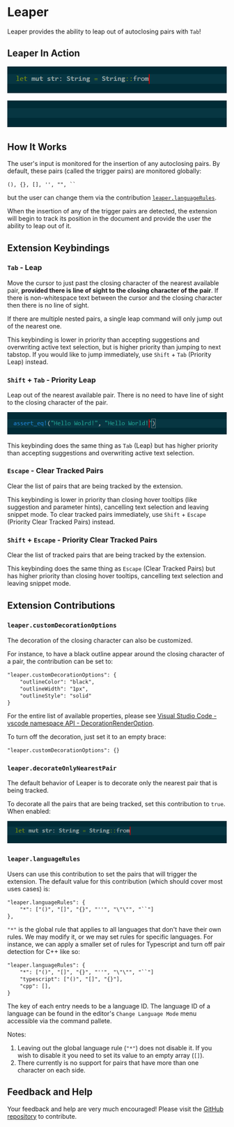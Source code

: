 # Leaper

Leaper provides the ability to leap out of autoclosing pairs with `Tab`!

## Leaper In Action

![Leaper In Action](images/leaper-in-action.gif)

![Leaper In Action 2](images/leaper-in-action-2.gif)

## How It Works

The user's input is monitored for the insertion of any autoclosing pairs. By default, these pairs (called the trigger pairs) are monitored globally:

    (), {}, [], '', "", ``

but the user can change them via the contribution [`leaper.languageRules`](#`leaper.languageRules`).

When the insertion of any of the trigger pairs are detected, the extension will begin to track its position in the document and provide the user the ability to leap out of it.

## Extension Keybindings

### `Tab` - Leap

Move the cursor to just past the closing character of the nearest available pair, **provided there is line of sight to the closing character of the pair**. If there is non-whitespace text between the cursor and the closing character then there is no line of sight.

If there are multiple nested pairs, a single leap command will only jump out of the nearest one.

This keybinding is lower in priority than accepting suggestions and overwriting active text selection, but is higher priority than jumping to next tabstop. If you would like to jump immediately, use `Shift` + `Tab` (Priority Leap) instead.

### `Shift` + `Tab` - Priority Leap

Leap out of the nearest available pair. There is no need to have line of sight to the closing character of the pair.

![Jump Past Text With Priority Leap](images/jump-past-text.gif) 

This keybinding does the same thing as `Tab` (Leap) but has higher priority than accepting suggestions and overwriting active text selection.

### `Escape` - Clear Tracked Pairs

Clear the list of pairs that are being tracked by the extension.

This keybinding is lower in priority than closing hover tooltips (like suggestion and parameter hints), cancelling text selection and leaving snippet mode. To clear tracked pairs immediately, use `Shift` + `Escape` (Priority Clear Tracked Pairs) instead.

### `Shift` + `Escape` - Priority Clear Tracked Pairs

Clear the list of tracked pairs that are being tracked by the extension.

This keybinding does the same thing as `Escape` (Clear Tracked Pairs) but has higher priority than closing hover tooltips, cancelling text selection and leaving snippet mode.

## Extension Contributions

### `leaper.customDecorationOptions`

The decoration of the closing character can also be customized.

For instance, to have a black outline appear around the closing character of a pair, the contribution can be set to:

    "leaper.customDecorationOptions": {
        "outlineColor": "black",
        "outlineWidth": "1px",
        "outlineStyle": "solid"
    }

For the entire list of available properties, please see [Visual Studio Code - vscode namespace API - DecorationRenderOption](https://code.visualstudio.com/docs/extensionAPI/vscode-api#DecorationRenderOptions).

To turn off the decoration, just set it to an empty brace:

    "leaper.customDecorationOptions": {}

### `leaper.decorateOnlyNearestPair`

The default behavior of Leaper is to decorate only the nearest pair that is being tracked. 

To decorate all the pairs that are being tracked, set this contribution to `true`. When enabled:

![Decorate All Pairs](images/decorate-all-pairs.gif)

### `leaper.languageRules`

Users can use this contribution to set the pairs that will trigger the extension. The default value for this contribution (which should cover most uses cases) is:

    "leaper.languageRules": {
        "*": ["()", "[]", "{}", "''", "\"\"", "``"]
    },

`"*"` is the global rule that applies to all languages that don't have their own rules. We may modify it, or we may set rules for specific languages. For instance, we can apply a smaller set of rules for Typescript and turn off pair detection for C++ like so:

    "leaper.languageRules": {
        "*": ["()", "[]", "{}", "''", "\"\"", "``"]
        "typescript": ["()", "[]", "{}"],
        "cpp": [],
    }

The key of each entry needs to be a language ID. The language ID of a language can be found in the editor's `Change Language Mode` menu accessible via the command pallete.

Notes:
1. Leaving out the global language rule (`"*"`) does not disable it. If you wish to disable it you need to set its value to an empty array (`[]`).
2. There currently is no support for pairs that have more than one character on each side.

## Feedback and Help

Your feedback and help are very much encouraged! Please visit the [GitHub repository](https://github.com/OnlyLys/Leaper) to contribute.